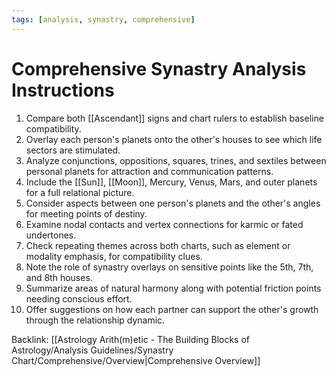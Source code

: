 ```yaml
---
tags: [analysis, synastry, comprehensive]
---
```

# Comprehensive Synastry Analysis Instructions

1. Compare both [[Ascendant]] signs and chart rulers to establish baseline compatibility.
2. Overlay each person's planets onto the other's houses to see which life sectors are stimulated.
3. Analyze conjunctions, oppositions, squares, trines, and sextiles between personal planets for attraction and communication patterns.
4. Include the [[Sun]], [[Moon]], Mercury, Venus, Mars, and outer planets for a full relational picture.
5. Consider aspects between one person's planets and the other's angles for meeting points of destiny.
6. Examine nodal contacts and vertex connections for karmic or fated undertones.
7. Check repeating themes across both charts, such as element or modality emphasis, for compatibility clues.
8. Note the role of synastry overlays on sensitive points like the 5th, 7th, and 8th houses.
9. Summarize areas of natural harmony along with potential friction points needing conscious effort.
10. Offer suggestions on how each partner can support the other's growth through the relationship dynamic.

Backlink: [[Astrology Arith(m)etic - The Building Blocks of Astrology/Analysis Guidelines/Synastry Chart/Comprehensive/Overview|Comprehensive Overview]]
